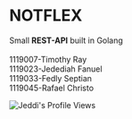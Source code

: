 # NOTFLEX
Small **REST-API** built in Golang<br><br>
1119007-Timothy Ray<br>
1119023-Jedediah Fanuel<br>
1119033-Fedly Septian<br>
1119045-Rafael Christo<br>

![Jeddi's Profile Views](https://api.visitorbadge.io/api/visitors?path=https%3A%2F%2Fgithub.com%2FJeddi212&countColor=%23fce775&style=flat-square)
